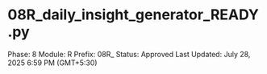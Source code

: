 # 08R_daily_insight_generator_READY.py

Phase: 8
Module: R
Prefix: 08R_
Status: Approved
Last Updated: July 28, 2025 6:59 PM (GMT+5:30)